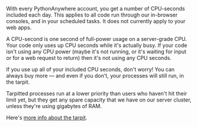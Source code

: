 
<!--
.. title: What are "CPU seconds"?
.. slug: WhatAreCPUSeconds
.. date: 2015-05-13 14:35:28 UTC+01:00
.. tags:
.. category:
.. link:
.. description:
.. type: text
-->



With every PythonAnywhere account, you get a number of CPU-seconds included each day.
This applies to all code run through our in-browser consoles, and in your scheduled tasks.
It does not currently apply to your web apps.

A CPU-second is one second of full-power usage on a server-grade CPU.
Your code only uses up CPU seconds while it's actually busy. If your code isn't
using any CPU power (maybe it's not running, or it's waiting for input or for a
web request to return) then it's not using any CPU seconds.

If you use up all of your included CPU seconds, don't worry! You can always buy
more — and even if you don't, your processes will still run, in the tarpit.

Tarpitted processes run at a lower priority than users who haven't hit their
limit yet, but they get any spare capacity that we have on our server cluster,
unless they're using gigabytes of RAM.

Here's [more info about the tarpit](https://www.pythonanywhere.com/tarpit/).
